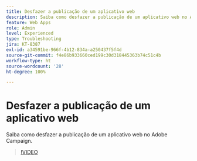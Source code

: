 ```yaml
---
title: Desfazer a publicação de um aplicativo web
description: Saiba como desfazer a publicação de um aplicativo web no Adobe Campaign.
feature: Web Apps
role: Admin
level: Experienced
type: Troubleshooting
jira: KT-8387
exl-id: a34591be-966f-4b12-834a-a250437f5f4d
source-git-commit: f4e86b933660ced199c30d318445363b74c51c4b
workflow-type: ht
source-wordcount: '28'
ht-degree: 100%

---
```


# Desfazer a publicação de um aplicativo web

Saiba como desfazer a publicação de um aplicativo web no Adobe Campaign.

>[!VIDEO](https://video.tv.adobe.com/v/335892?quality=12&learn=on)
